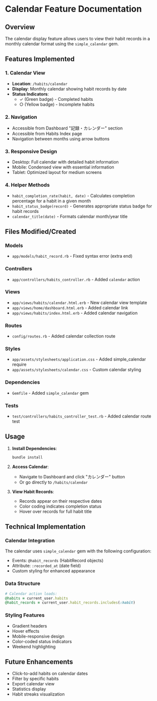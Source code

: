# Calendar Feature Documentation

## Overview
The calendar display feature allows users to view their habit records in a monthly calendar format using the `simple_calendar` gem.

## Features Implemented

### 1. Calendar View
- **Location**: `/habits/calendar`
- **Display**: Monthly calendar showing habit records by date
- **Status Indicators**: 
  - ✓ (Green badge) - Completed habits
  - ○ (Yellow badge) - Incomplete habits

### 2. Navigation
- Accessible from Dashboard "記録・カレンダー" section
- Accessible from Habits Index page
- Navigation between months using arrow buttons

### 3. Responsive Design
- Desktop: Full calendar with detailed habit information
- Mobile: Condensed view with essential information
- Tablet: Optimized layout for medium screens

### 4. Helper Methods
- `habit_completion_rate(habit, date)` - Calculates completion percentage for a habit in a given month
- `habit_status_badge(record)` - Generates appropriate status badge for habit records
- `calendar_title(date)` - Formats calendar month/year title

## Files Modified/Created

### Models
- `app/models/habit_record.rb` - Fixed syntax error (extra end)

### Controllers
- `app/controllers/habits_controller.rb` - Added `calendar` action

### Views
- `app/views/habits/calendar.html.erb` - New calendar view template
- `app/views/home/dashboard.html.erb` - Added calendar link
- `app/views/habits/index.html.erb` - Added calendar navigation

### Routes
- `config/routes.rb` - Added calendar collection route

### Styles
- `app/assets/stylesheets/application.css` - Added simple_calendar require
- `app/assets/stylesheets/calendar.css` - Custom calendar styling

### Dependencies
- `Gemfile` - Added `simple_calendar` gem

### Tests
- `test/controllers/habits_controller_test.rb` - Added calendar route test

## Usage

1. **Install Dependencies**:
   ```bash
   bundle install
   ```

2. **Access Calendar**:
   - Navigate to Dashboard and click "カレンダー" button
   - Or go directly to `/habits/calendar`

3. **View Habit Records**:
   - Records appear on their respective dates
   - Color coding indicates completion status
   - Hover over records for full habit title

## Technical Implementation

### Calendar Integration
The calendar uses `simple_calendar` gem with the following configuration:
- Events: `@habit_records` (HabitRecord objects)
- Attribute: `:recorded_at` (date field)
- Custom styling for enhanced appearance

### Data Structure
```ruby
# Calendar action loads:
@habits = current_user.habits
@habit_records = current_user.habit_records.includes(:habit)
```

### Styling Features
- Gradient headers
- Hover effects
- Mobile-responsive design
- Color-coded status indicators
- Weekend highlighting

## Future Enhancements
- Click-to-add habits on calendar dates
- Filter by specific habits
- Export calendar view
- Statistics display
- Habit streaks visualization